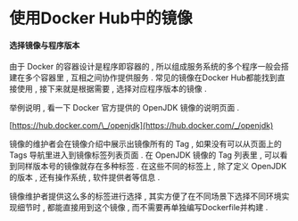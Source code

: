 # 使用Docker Hub中的镜像

#### 选择镜像与程序版本

由于 Docker 的容器设计是程序即容器的 , 所以组成服务系统的多个程序一般会搭建在多个容器里 , 互相之间协作提供服务 . 常见的镜像在Docker Hub都能找到直接使用 , 接下来就是根据需要 , 选择对应程序版本的镜像 .

举例说明 , 看一下 Docker 官方提供的 OpenJDK 镜像的说明页面 . 

[https://hub.docker.com/\_/openjdk](https://hub.docker.com/_/openjdk)

镜像的维护者会在镜像介绍中展示出镜像所有的 Tag , 如果没有可以从页面上的 Tags 导航里进入到镜像标签列表页面 . 在 OpenJDK 镜像的 Tag 列表里 , 可以看到同样版本号的镜像就存在多种标签 . 在这些不同的标签上 , 除了定义 OpenJDK 的版本 , 还有操作系统 , 软件提供者等信息 . 

镜像维护者提供这么多的标签进行选择 , 其实方便了在不同场景下选择不同环境实现细节时 , 都能直接用到这个镜像 , 而不需要再单独编写Dockerfile并构建 . 



